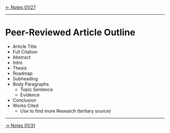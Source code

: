 [\<- Notes 01/27](class_notes_01-27.md)

---

# Peer-Reviewed Article Outline

- Article Title
- Full Citation
- Abstract
- Intro
- Thesis
- Roadmap
- Subheading
- Body Paragraphs
	- Topic Sentence
	- Evidence
- Conclusion
- Works Cited
	- Use to find more Research (tertiary source)

---

[-> Notes 01/31](class_notes_01-31.md)
